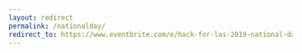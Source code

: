 ```yaml
---
layout: redirect
permalink: /nationalday/
redirect_to: https://www.eventbrite.com/e/hack-for-las-2019-national-day-of-civic-hacking-registration-68663457249
---
```

